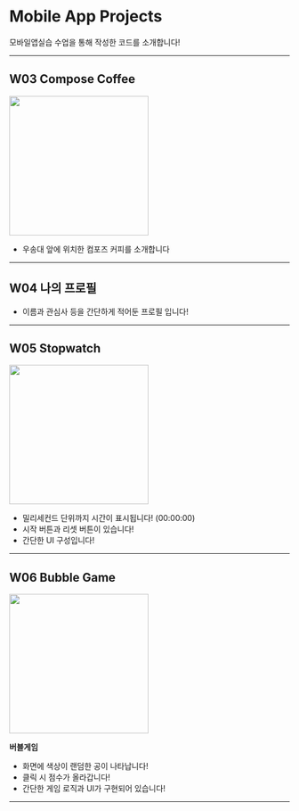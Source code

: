 #  Mobile App Projects

모바일앱실습 수업을 통해 작성한 코드를 소개합니다!

---

##  W03 Compose Coffee
<img src="https://github.com/user-attachments/assets/f29ff46d-9d1d-4d6c-9a34-fcf1a3d4c44b" width="250" />


- 우송대 앞에 위치한 컴포즈 커피를 소개합니다

---

##  W04 나의 프로필

- 이름과 관심사 등을 간단하게 적어둔 프로필 입니다!

---

##  W05 Stopwatch
<img src="https://github.com/user-attachments/assets/134786bf-22a1-47c6-9a92-f0bdfeea2014" width="250" />


- 밀리세컨드 단위까지 시간이 표시됩니다! (00:00:00)
- 시작 버튼과 리셋 버튼이 있습니다!
- 간단한 UI 구성입니다!

---

##  W06 Bubble Game
<img src="https://github.com/user-attachments/assets/ad04c6b3-7bc2-4f89-9040-7d51043ede59" width="250" />

**버블게임**
- 화면에 색상이 랜덤한 공이 나타납니다!
- 클릭 시 점수가 올라갑니다!
- 간단한 게임 로직과 UI가 구현되어 있습니다!

---
 
